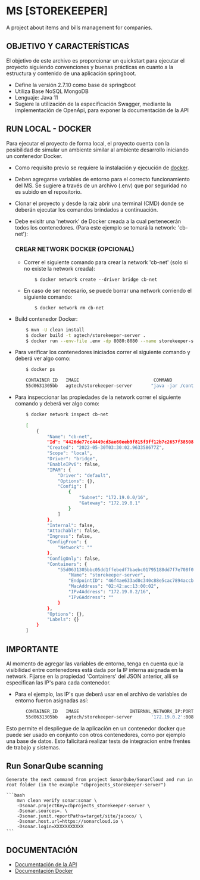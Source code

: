 # **MS [STOREKEEPER]**

A project about items and bills management for companies.


## **OBJETIVO Y CARACTERÍSTICAS**

El objetivo de este archivo es proporcionar un quickstart para ejecutar el proyecto siguiendo convenciones y buenas prácticas en cuanto a la estructura y contenido de una aplicación springboot.

- Define la versión 2.7.10 como base de springboot
- Utiliza Base NoSQL MongoDB
- Lenguaje: Java 11
- Sugiere la utilización de la especificación Swagger, mediante la implementación de OpenApi, para exponer la documentación de la API


## **RUN LOCAL - DOCKER**

Para ejecutar el proyecto de forma local, el proyecto cuenta con la posibilidad de simular un ambiente similar al ambiente desarrollo iniciando un contenedor Docker.

- Como requisito previo se requiere la instalación y ejecución de [docker](https://docs.docker.com/install/).
- Deben agregarse variables de entorno para el correcto funcionamiento del MS. Se sugiere a través de un archivo (.env) que por seguridad no es subido en el repositorio.
- Clonar el proyecto y desde la raiz abrir una terminal (CMD) donde se deberán ejecutar los comandos brindados a continuación.
- Debe exisitr una 'network' de Docker creada a la cual pertenecerán todos los contenedores. (Para este ejemplo se tomará la network: 'cb-net'):

  ### **CREAR NETWORK DOCKER (OPCIONAL)**
  
  - Correr el siguiente comando para crear la network 'cb-net' (solo si no existe la network creada):

    ```shell
        $ docker network create --driver bridge cb-net
    ```

  - En caso de ser necesario, se puede borrar una network corriendo el siguiente comando:

    ```shell
        $ docker network rm cb-net
    ```

- Build contenedor Docker:

    ```bash
        $ mvn -U clean install
        $ docker build -t agtech/storekeeper-server .
        $ docker run --env-file .env -dp 8080:8080 --name storekeeper-server --network cb-net agtech/storekeeper-server
    ```

- Para verificar los contenedores iniciados correr el siguiente comando y deberá ver algo como:

    ```bash
        $ docker ps

        CONTAINER ID   IMAGE                            COMMAND                           CREATED          STATUS          PORTS                    NAMES
        55d0631305bb   agtech/storekeeper-server       "java -jar /contact-manager.j…"   50 minutes ago   Up 50 minutes   0.0.0.0:8080->8080/tcp   storekeeper-server
    ```

- Para inspeccionar las propiedades de la network correr el siguiente comando y deberá ver algo como:

    ```bash
        $ docker network inspect cb-net
        
        [
            {
                "Name": "cb-net",
                "Id": "4426de77cc4449cd3ae60eeb9f815f3ff12b7c2657f385086cb45e1bfb0db4dc",
                "Created": "2022-05-30T03:30:02.963358677Z",
                "Scope": "local",
                "Driver": "bridge",
                "EnableIPv6": false,
                "IPAM": {
                    "Driver": "default",
                    "Options": {},
                    "Config": [
                        {
                            "Subnet": "172.19.0.0/16",
                            "Gateway": "172.19.0.1"
                        }
                    ]
                },
                "Internal": false,
                "Attachable": false,
                "Ingress": false,
                "ConfigFrom": {
                    "Network": ""
                },
                "ConfigOnly": false,
                "Containers": {
                    "55d0631305bbc05dd1ffebedf7baebc01795188dd7f7e708f0ebf0a4ad6e1254": {
                        "Name": "storekeeper-server",
                        "EndpointID": "46f4ae633ad0c340c88e5cac7894accb88726a28828da6250631e0bdef714917",
                        "MacAddress": "02:42:ac:13:00:02",
                        "IPv4Address": "172.19.0.2/16",
                        "IPv6Address": ""
                    }
                },
                "Options": {},
                "Labels": {}
            }
        ]
    ```


## **IMPORTANTE**

Al momento de agregar las variables de entorno, tenga en cuenta que la visibilidad entre contenedores está dada por la IP interna asignada en la network. Fijarse en la propiedad 'Containers' del JSON anterior, allí se especifican las IP's para cada contenedor.

- Para el ejemplo, las IP's que deberá usar en el archivo de variables de entorno fueron asignadas así:

    ```bash
        CONTAINER_ID   IMAGE                   INTERNAL_NETWORK_IP:PORT     NAMES
        55d0631305bb   agtech/storekeeper-server       '172.19.0.2':8080              storekeeper-server
    ```

Esto permite el despliegue de la aplicación en un contenedor docker que puede ser usado en conjunto con otros contenedores, como por ejemplo una base de datos. Esto falicitará realizar tests de integracion entre frentes de trabajo y sistemas.


## Run SonarQube scanning

    Generate the next command from project SonarQube/SonarCloud and run in root folder (in the example "cbprojects_storekeeper-server")

    ```bash
        mvn clean verify sonar:sonar \
        -Dsonar.projectKey=cbprojects_storekeeper-server \
        -Dsonar.sources=. \
        -Dsonar.junit.reportPaths=target/site/jacoco/ \
        -Dsonar.host.url=https://sonarcloud.io \
        -Dsonar.login=XXXXXXXXXXX
    ```

## **DOCUMENTACIÓN**

- [Documentación de la API](https://cbaeneprojects.com:8443/Storekeeper/swagger)
- [Documentación Docker](https://docs.docker.com/)


